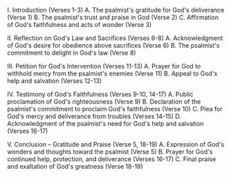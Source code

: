I. Introduction (Verses 1-3)
    A. The psalmist's gratitude for God's deliverance (Verse 1)
    B. The psalmist's trust and praise in God (Verse 2)
    C. Affirmation of God's faithfulness and acts of wonder (Verse 3)

II. Reflection on God's Law and Sacrifices (Verses 6-8)
    A. Acknowledgment of God's desire for obedience above sacrifices (Verse 6)
    B. The psalmist's commitment to delight in God's law (Verse 8)

III. Petition for God's Intervention (Verses 11-13)
    A. Prayer for God to withhold mercy from the psalmist's enemies (Verse 11)
    B. Appeal to God's help and salvation (Verses 12-13)

IV. Testimony of God's Faithfulness (Verses 9-10, 14-17)
    A. Public proclamation of God's righteousness (Verse 9)
    B. Declaration of the psalmist's commitment to proclaim God's faithfulness (Verse 10)
    C. Plea for God's mercy and deliverance from troubles (Verses 14-15)
    D. Acknowledgment of the psalmist's need for God's help and salvation (Verses 16-17)

V. Conclusion – Gratitude and Praise (Verse 5, 18-19)
    A. Expression of God's wonders and thoughts toward the psalmist (Verse 5)
    B. Prayer for God's continued help, protection, and deliverance (Verses 16-17)
    C. Final praise and exaltation of God's greatness (Verse 18-19)